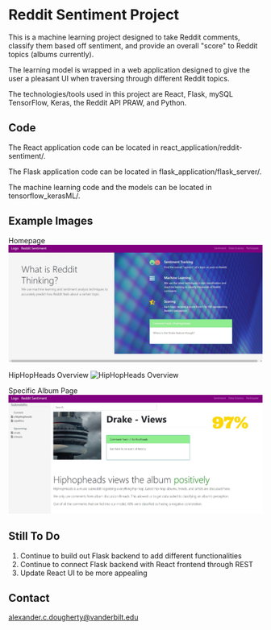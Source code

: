 # Reddit Sentiment Project

This is a machine learning project designed to take Reddit comments, classify them based off sentiment, and provide an overall "score" to Reddit topics (albums currently).

The learning model is wrapped in a web application designed to give the user a pleasant UI when traversing through different Reddit topics.

The technologies/tools used in this project are React, Flask, mySQL TensorFlow, Keras, the Reddit API PRAW, and Python.

## Code

The React application code can be located in react_application/reddit-sentiment/.

The Flask application code can be located in flask_application/flask_server/.

The machine learning code and the models can be located in tensorflow_kerasML/.

## Example Images
Homepage
![Homepage](homepageimg.JPG)

HipHopHeads Overview
![HipHopHeads Overview](HHHimage.JPG)

Specific Album Page
![HipHopHeads Album](specificalbumimg.JPG)

## Still To Do

1. Continue to build out Flask backend to add different functionalities
2. Continue to connect Flask backend with React frontend through REST
3. Update React UI to be more appealing

## Contact

alexander.c.dougherty@vanderbilt.edu
